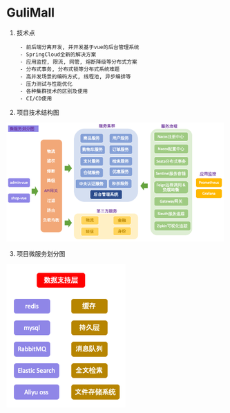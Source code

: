 # GuliMall


1. 技术点

        - 前后端分离开发, 并开发基于vue的后台管理系统
        - SpringCloud全新的解决方案
        - 应用监控, 限流, 网管, 熔断降级等分布式方案
        - 分布式事务, 分布式锁等分布式系统难题
        - 高并发场景的编码方式, 线程池, 异步编排等
        - 压力测试与性能优化
        - 各种集群技术的区别及使用
        - CI/CD使用


2. 项目技术结构图

![ProjectMicroservices1](image/ProjectMicroservices1.png)

3. 项目微服务划分图

![ProjectMicroservices2](image/ProjectMicroservices2.png)

